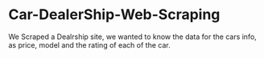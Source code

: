 # Car-DealerShip-Web-Scraping

We Scraped a Dealrship site, we wanted to know the data for the cars info, as price, model and the rating of each of the car.
